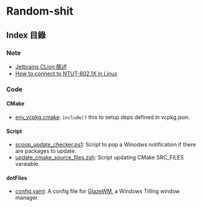 # Random-shit

## Index 目錄

### Note
- [Jetbrains CLion 簡述](/docs/JBCLion.md)
- [How to connect to NTUT-802.1X in Linux](/docs/NTUT-802.1X.md)

### Code

#### CMake
- [env_vcpkg.cmake](/code/cmake/env_vcpkg.cmake): `include()` this to setup deps defined in vcpkg.json.

#### Script
- [scoop_update_checker.ps1](/code/script/ps1/scoop_update_checker.ps1): Script to pop a Winodws notification if there are packages to update.
- [update_cmake_source_files.zsh](/code/script/zsh/update_cmake_source_files.zsh): Script updating CMake SRC_FILES varaiable. 

#### dotFiles
- [config.yaml](/dotFiles/.glzr/glazewm/config.yaml): A config file for [GlazeWM](https://github.com/glzr-io/glazewm), a Windows Tilling window manager.
